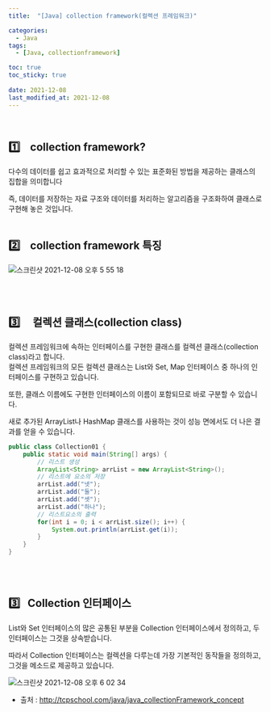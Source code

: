 ```yaml
---
title:  "[Java] collection framework(컬렉션 프레임워크)"

categories:
  - Java
tags:
  - [Java, collectionframework]

toc: true
toc_sticky: true
 
date: 2021-12-08
last_modified_at: 2021-12-08
---
```


<br>  

## :one:&nbsp;&nbsp;&nbsp;  collection framework?
 
다수의 데이터를 쉽고 효과적으로 처리할 수 있는 표준화된 방법을 제공하는 클래스의 집합을 의미합니다

즉, 데이터를 저장하는 자료 구조와 데이터를 처리하는 알고리즘을 구조화하여 클래스로 구현해 놓은 것입니다.
<br>
<br>

## :two:&nbsp;&nbsp;&nbsp; collection framework 특징

![스크린샷 2021-12-08 오후 5 55 18](https://user-images.githubusercontent.com/93639793/145178963-3c19fee7-eff4-4c9f-be31-695070c778fc.png)

<br>
<br>

## :three: &nbsp;&nbsp;&nbsp; 컬렉션 클래스(collection class)
컬렉션 프레임워크에 속하는 인터페이스를 구현한 클래스를 컬렉션 클래스(collection class)라고 합니다.   
컬렉션 프레임워크의 모든 컬렉션 클래스는 List와 Set, Map 인터페이스 중 하나의 인터페이스를 구현하고 있습니다.   

또한, 클래스 이름에도 구현한 인터페이스의 이름이 포함되므로 바로 구분할 수 있습니다.   

새로 추가된 ArrayList나 HashMap 클래스를 사용하는 것이 성능 면에서도 더 나은 결과를 얻을 수 있습니다.   
```java
public class Collection01 {
    public static void main(String[] args) {
        // 리스트 생성
        ArrayList<String> arrList = new ArrayList<String>();
        // 리스트에 요소의 저장
        arrList.add("넷");
        arrList.add("둘");
        arrList.add("셋");
        arrList.add("하나");
        // 리스트요소의 출력
        for(int i = 0; i < arrList.size(); i++) {
            System.out.println(arrList.get(i));
        }
    }
}
```
<br>
<br>

## :three:&nbsp;&nbsp;&nbsp;Collection 인터페이스   
List와 Set 인터페이스의 많은 공통된 부분을 Collection 인터페이스에서 정의하고, 두 인터페이스는 그것을 상속받습니다.   

따라서 Collection 인터페이스는 컬렉션을 다루는데 가장 기본적인 동작들을 정의하고, 그것을 메소드로 제공하고 있습니다.

![스크린샷 2021-12-08 오후 6 02 34](https://user-images.githubusercontent.com/93639793/145179667-48ecd98e-ba74-44be-8247-a53fddb41ab8.png)   




- 출처 : http://tcpschool.com/java/java_collectionFramework_concept
